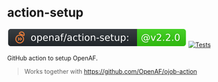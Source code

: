 # action-setup

![version](.github/ojobs/version.svg) [![Tests](https://github.com/OpenAF/action-setup/actions/workflows/tests.yml/badge.svg)](https://github.com/OpenAF/action-setup/actions/workflows/tests.yml)

GitHub action to setup OpenAF.

> Works together with https://github.com/OpenAF/ojob-action